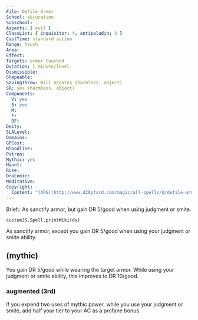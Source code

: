 ```yaml
---
File: Defile Armor
School: abjuration
Subschool: 
Aspects: [ evil ]
ClassList: { inquisitor: 4, antipaladin: 3 }
CastTime: standard action
Range: touch
Area: 
Effect: 
Targets: armor touched
Duration: 1 minute/level
Dismissible: 
Shapeable: 
SavingThrow: Will negates (harmless, object)
SR: yes (harmless, object)
Components:
  V: yes
  S: yes
  M: 
  F: 
  DF: 
Deity: 
SLALevel: 
Domains: 
GPCost: 
Bloodline: 
Patron: 
Mythic: yes
Haunt: 
Ruse: 
Draconic: 
Meditative: 
Copyright:
  Content: "[APG](http://www.d20pfsrd.com/magic/all-spells/d/defile-armor)"
---
```

Brief:: As sanctify armor, but gain DR 5/good when using judgment or smite.

```dataviewjs
customJS.Spell.printWiki(dv)
```

As sanctify armor, except you gain DR 5/good when using your judgment or smite ability.


## (mythic)

You gain DR 5/good while wearing the target armor. While using your judgment or smite ability, this improves to DR 10/good.


### augmented (3rd)

If you expend two uses of mythic power, while you use your judgment or smite, add half your tier to your AC as a profane bonus.
